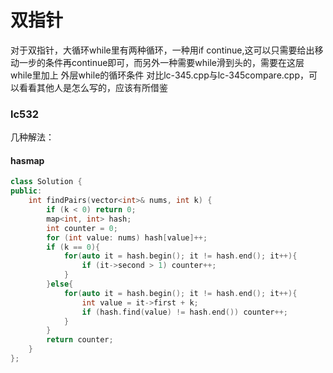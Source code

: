 # 双指针
对于双指针，大循环while里有两种循环，一种用if continue,这可以只需要给出移动一步的条件再continue即可，而另外一种需要while滑到头的，需要在这层while里加上
外层while的循环条件
对比lc-345.cpp与lc-345compare.cpp，可以看看其他人是怎么写的，应该有所借鉴
### lc532
几种解法：
#### hasmap
```cpp
class Solution {
public:
    int findPairs(vector<int>& nums, int k) {
        if (k < 0) return 0;
        map<int, int> hash;
        int counter = 0;
        for (int value: nums) hash[value]++;
        if (k == 0){
            for(auto it = hash.begin(); it != hash.end(); it++){
                if (it->second > 1) counter++;
            }
        }else{
            for(auto it = hash.begin(); it != hash.end(); it++){
                int value = it->first + k;
                if (hash.find(value) != hash.end()) counter++;
            }
        }
        return counter;
    }
};
```
